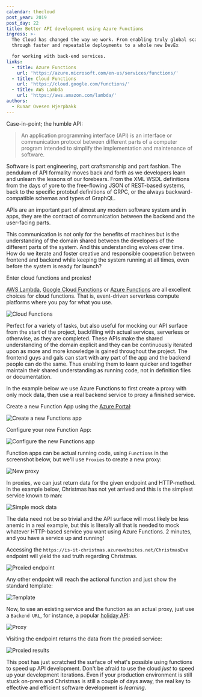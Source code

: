 ```yaml
---
calendar: thecloud
post_year: 2019
post_day: 22
title: Better API development using Azure Functions
ingress: >-
  The Cloud has changed the way we work. From enabling truly global scale
  through faster and repeatable deployments to a whole new DevEx 

  for working with back-end services.
links:
  - title: Azure Functions
    url: 'https://azure.microsoft.com/en-us/services/functions/'
  - title: Cloud Functions
    url: 'https://cloud.google.com/functions/'
  - title: AWS Lambda
    url: 'https://aws.amazon.com/lambda/'
authors:
  - Runar Ovesen Hjerpbakk
---
```

Case-in-point; the humble API:

> An application programming interface (API) is an interface or communication protocol between different parts of a computer program intended to simplify the implementation and maintenance of software.

Software is part engineering, part craftsmanship and part fashion. The pendulum of API formality moves back and forth as we developers learn and unlearn the lessons of our forebears. From the XML WSDL definitions from the days of yore to the free-flowing JSON of REST-based systems, back to the specific protobuf definitions of GRPC, or the always backward-compatible schemas and types of GraphQL.

APIs are an important part of almost any modern software system and in apps, they are the contract of communication between the backend and the user-facing parts.

This communication is not only for the benefits of machines but is the understanding of the domain shared between the developers of the different parts of the system. And this understanding evolves over time. How do we iterate and foster creative and responsible cooperation between frontend and backend while keeping the system running at all times, even before the system is ready for launch?

Enter cloud functions and proxies!

[AWS Lambda](https://aws.amazon.com/lambda/), [Google Cloud Functions](https://cloud.google.com/functions/) or [Azure Functions](https://azure.microsoft.com/en-us/services/functions/) are all excellent choices for cloud functions. That is, event-driven serverless compute platforms where you pay for what you use.

![Cloud Functions](https://hjerpbakk.com/img/bekk-christmas/how-it-works.svg)

Perfect for a variety of tasks, but also useful for mocking our API surface from the start of the project, backfilling with actual services, serverless or otherwise, as they are completed. These APIs make the shared understanding of the domain explicit and they can be continuously iterated upon as more and more knowledge is gained throughout the project. The frontend guys and gals can start with any part of the app and the backend people can do the same. Thus enabling them to learn quicker and together maintain their shared understanding as running code, not in definition files or documentation.

In the example below we use Azure Functions to first create a proxy with only mock data, then use a real backend service to proxy a finished service.

Create a new Function App using the [Azure Portal](https://portal.azure.com):

![Create a new Functions app](https://hjerpbakk.com/img/bekk-christmas/1-create-a-new-function-app.png)

Configure your new Function App:

![Configure the new Functions app](https://hjerpbakk.com/img/bekk-christmas/2-configuration.png)

Function apps can be actual running code, using `Functions` in the screenshot below, but we'll use `Proxies` to create a new proxy:

![New proxy](https://hjerpbakk.com/img/bekk-christmas/3-new-proxy.png)

In proxies, we can just return data for the given endpoint and HTTP-method. In the example below, Christmas has not yet arrived and this is the simplest service known to man:

![Simple mock data](https://hjerpbakk.com/img/bekk-christmas/4-simple-mock-data.png)

The data need not be so trivial and the API surface will most likely be less anemic in a real example, but this is literally all that is needed to mock whatever HTTP-based service you want using Azure Functions. 2 minutes, and you have a service up and running!

Accessing the `https://is-it-christmas.azurewebsites.net/ChristmasEve` endpoint will yield the sad truth regarding Christmas.

![Proxied endpoint](https://hjerpbakk.com/img/bekk-christmas/6-proxied-endpoint.png)

Any other endpoint will reach the actional function and just show the standard template:

![Template](https://hjerpbakk.com/img/bekk-christmas/5-regular-endpoint.png)

Now, to use an existing service and the function as an actual proxy, just use a `Backend URL`, for instance, a popular [holiday API](https://holidayapi.com/docs):

![Proxy](https://hjerpbakk.com/img/bekk-christmas/7-proxy.png)

Visiting the endpoint returns the data from the proxied service:

![Proxied results](https://hjerpbakk.com/img/bekk-christmas/8-results.png)

This post has just scratched the surface of what's possible using functions to speed up API development. Don't be afraid to use the cloud _just_ to speed up your development iterations. Even if your production environment is still stuck on-prem and Christmas is still a couple of days away, the real key to effective and efficient software development is _learning_.

